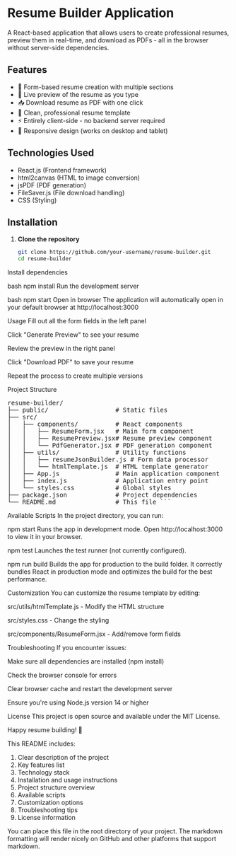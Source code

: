 # Resume Builder Application

A React-based application that allows users to create professional resumes, preview them in real-time, and download as PDFs - all in the browser without server-side dependencies.

## Features

- 📝 Form-based resume creation with multiple sections
- 👀 Live preview of the resume as you type
- 📥 Download resume as PDF with one click
- 🎨 Clean, professional resume template
- ⚡ Entirely client-side - no backend server required
- 📱 Responsive design (works on desktop and tablet)

## Technologies Used

- React.js (Frontend framework)
- html2canvas (HTML to image conversion)
- jsPDF (PDF generation)
- FileSaver.js (File download handling)
- CSS (Styling)

## Installation

1. **Clone the repository**
   ```bash
   git clone https://github.com/your-username/resume-builder.git
   cd resume-builder
Install dependencies

bash
npm install
Run the development server

bash
npm start
Open in browser
The application will automatically open in your default browser at http://localhost:3000

Usage
Fill out all the form fields in the left panel

Click "Generate Preview" to see your resume

Review the preview in the right panel

Click "Download PDF" to save your resume

Repeat the process to create multiple versions

Project Structure
<pre lang="markdown">resume-builder/
├── public/                  # Static files
├── src/
│   ├── components/          # React components
│   │   ├── ResumeForm.jsx   # Main form component
│   │   ├── ResumePreview.jsx# Resume preview component
│   │   └── PdfGenerator.jsx # PDF generation component
│   ├── utils/               # Utility functions
│   │   ├── resumeJsonBuilder.js # Form data processor
│   │   └── htmlTemplate.js  # HTML template generator
│   ├── App.js               # Main application component
│   ├── index.js             # Application entry point
│   └── styles.css           # Global styles
├── package.json             # Project dependencies
└── README.md                # This file ``` </pre>
Available Scripts
In the project directory, you can run:

npm start
Runs the app in development mode.
Open http://localhost:3000 to view it in your browser.

npm test
Launches the test runner (not currently configured).

npm run build
Builds the app for production to the build folder.
It correctly bundles React in production mode and optimizes the build for the best performance.

Customization
You can customize the resume template by editing:

src/utils/htmlTemplate.js - Modify the HTML structure

src/styles.css - Change the styling

src/components/ResumeForm.jsx - Add/remove form fields

Troubleshooting
If you encounter issues:

Make sure all dependencies are installed (npm install)

Check the browser console for errors

Clear browser cache and restart the development server

Ensure you're using Node.js version 14 or higher

License
This project is open source and available under the MIT License.

Happy resume building! 🚀


This README includes:

1. Clear description of the project
2. Key features list
3. Technology stack
4. Installation and usage instructions
5. Project structure overview
6. Available scripts
7. Customization options
8. Troubleshooting tips
9. License information

You can place this file in the root directory of your project. The markdown formatting will render nicely on GitHub and other platforms that support markdown.
